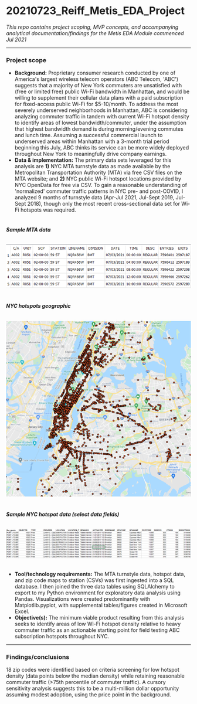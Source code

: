 # 20210723_Reiff_Metis_EDA_Project
_This repo contains project scoping, MVP concepts, and accompanying analytical documentation/findings for the Metis EDA Module commenced Jul 2021_

---
### **Project scope**
* **Background:** Proprietary consumer research conducted by one of America's largest wireless telecom operators (ABC Telecom, 'ABC') suggests that a majority of New York commuters are unsatisfied with (free or limited free) public Wi-Fi bandwidth in Manhattan, and would be willing to supplement their cellular data plans with a paid subscription for fixed-access public Wi-Fi for $5-10/month. To address the most severely underserved neighborhoods in Manhattan, ABC is considering analyzing commuter traffic in tandem with current Wi-Fi hotspot density to identify areas of lowest bandwidth/commuter, under the assumption that highest bandwidth demand is during morning/evening commutes and lunch time. Assuming a successful commercial launch to underserved areas within Manhattan with a 3-month trial period beginning this July, ABC thinks its service can be more widely deployed throughout New York to meaningfully drive company earnings.    
* **Data & implementation:** The primary data sets leveraged for this analysis are **1)** NYC MTA turnstyle data as made available by the Metropolitan Transportation Authority (MTA) via free CSV files on the MTA website; and **2)** NYC public Wi-Fi hotspot locations provided by NYC OpenData for free via CSV. To gain a reasonable understanding of 'normalized' commuter traffic patterns in NYC pre- and post-COVID, I analyzed 9 months of turnstyle data (Apr-Jul 2021, Jul-Sept 2019, Jul-Sept 2018), though only the most recent cross-sectional data set for Wi-Fi hotspots was required.<br/><br/>

###### **Sample MTA data**
![sample_mta_data](https://github.com/reiffs/202107_Reiff_Metis_EDA_Project/blob/main/graphics/sample_mta_data.png)<br/><br/>
###### **NYC hotspots geographic**
![nyc_hotspots_geographic](https://github.com/reiffs/202107_Reiff_Metis_EDA_Project/blob/main/graphics/nyc_hotspots_geographic.png)<br/><br/>
###### **Sample NYC hotspot data (select data fields)**
![sample_nyc_hotspot_data](https://github.com/reiffs/202107_Reiff_Metis_EDA_Project/blob/main/graphics/sample_nyc_hotspot_data.png)<br/><br/>

* **Tool/technology requirements:** The MTA turnstyle data, hotspot data, and zip code maps to station (CSVs) was first ingested into a SQL database. I then joined the three data tables using SQLAlchemy to export to my Python environment for exploratory data analysis using Pandas. Visualizations were created predominantly with Matplotlib.pyplot, with supplemental tables/figures created in Microsoft Excel.     
* **Objective(s):** The minimum viable product resulting from this analysis seeks to identify areas of low Wi-Fi hotspot density relative to heavy commuter traffic as an actionable starting point for field testing ABC subscription hotspots throughout NYC.   

---
### **Findings/conclusions**
18 zip codes were identified based on criteria screening for low hotspot density (data points below the median density) while retaining reasonable commuter traffic (>75th percentile of commuter traffic). A cursory sensitivity analysis suggests this to be a multi-million dollar opportunity assuming modest adoption, using the price point in the background. 
